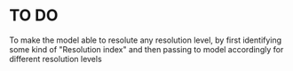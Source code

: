 # TO DO
To make the model able to resolute any resolution level, by first identifying some kind of "Resolution index" and then passing to model accordingly for different resolution levels


